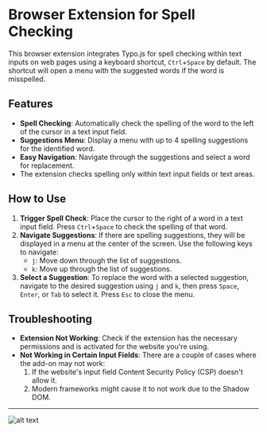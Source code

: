 
# Browser Extension for Spell Checking

This browser extension integrates Typo.js for spell checking within text inputs on web pages using a keyboard shortcut, `Ctrl`+`Space` by default. The shortcut will open a menu with the suggested words if the word is misspelled.

## Features

- **Spell Checking**: Automatically check the spelling of the word to the left of the cursor in a text input field.
- **Suggestions Menu**: Display a menu with up to 4 spelling suggestions for the identified word.
- **Easy Navigation**: Navigate through the suggestions and select a word for replacement.
- The extension checks spelling only within text input fields or text areas.

## How to Use

1. **Trigger Spell Check**: Place the cursor to the right of a word in a text input field. Press `Ctrl`+`Space` to check the spelling of that word.
2. **Navigate Suggestions**: If there are spelling suggestions, they will be displayed in a menu at the center of the screen. Use the following keys to navigate:
    - `j`: Move down through the list of suggestions.
    - `k`: Move up through the list of suggestions.
3. **Select a Suggestion**: To replace the word with a selected suggestion, navigate to the desired suggestion using `j` and `k`, then press `Space`, `Enter`, or `Tab` to select it. Press `Esc` to close the menu.

## Troubleshooting

- **Extension Not Working**: Check if the extension has the necessary permissions and is activated for the website you're using.
- **Not Working in Certain Input Fields**: There are a couple of cases where the add-on may not work:
    1. If the website's input field Content Security Policy (CSP) doesn't allow it.
    2. Modern frameworks might cause it to not work due to the Shadow DOM.
---

![alt text](https://github.com/melker12345/TypoJS-firefox-addon/blob/main/image.jpg?raw=true)
